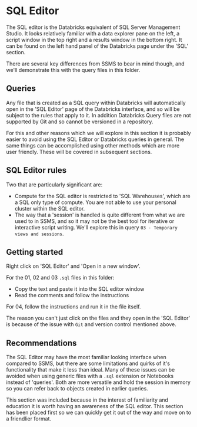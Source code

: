 # SQL Editor

The SQL editor is the Databricks equivalent of SQL Server Management Studio. It looks relatively familiar with a data explorer pane on the left, a script window in the top right and a results window in the bottom right. It can be found on the left hand panel of the Databricks page under the 'SQL' section.

There are several key differences from SSMS to bear in mind though, and we'll demonstrate this with the query files in this folder.

## Queries

Any file that is created as a SQL query within Databricks will automatically open in the 'SQL Editor' page of the Databricks interface, and so will be subject to the rules that apply to it. In addition Databricks Query files are not supported by Git and so cannot be versioned in a repository. 

For this and other reasons which we will explore in this section it is probably easier to avoid using the SQL Editor or Databricks queries in general. The same things can be accomplished using other methods which are more user friendly. These will be covered in subsequent sections.

## SQL Editor rules

Two that are particularly significant are:

- Compute for the SQL editor is restricted to 'SQL Warehouses', which are a SQL only type of compute. You are not able to use your personal cluster within the SQL editor. 
- The way that a 'session' is handled is quite different from what we are used to in SSMS, and so it may not be the best tool for iterative or interactive script writing. We'll explore this in query `03 - Temporary views and sessions`.

## Getting started

Right click on 'SQL Editor' and 'Open in a new window'.

For the 01, 02 and 03 `.sql` files in this folder:
- Copy the text and paste it into the SQL editor window
- Read the comments and follow the instructions 

For 04, follow the instructions and run it in the file itself.

The reason you can't just click on the files and they open in the 'SQL Editor' is because of the issue with `Git` and version control mentioned above.

## Recommendations

The SQL Editor may have the most familiar looking interface when compared to SSMS, but there are some limitations and quirks of it's functionality that make it less than ideal. Many of these issues can be avoided when using generic files with a `.sql` extension or Notebooks instead of 'queries'. Both are more versatile and hold the session in memory so you can refer back to objects created in earlier queries. 

This section was included because in the interest of familiarity and education it is worth having an awareness of the SQL editor. This section has been placed first so we can quickly get it out of the way and move on to a friendlier format.
